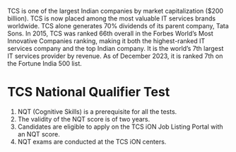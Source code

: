 TCS is one of the largest Indian companies by market capitalization ($200 billion). TCS is now placed among the most valuable IT services brands worldwide. TCS alone generates 70% dividends of its parent company, Tata Sons. In 2015, TCS was ranked 66th overall in the Forbes World’s Most Innovative Companies ranking, making it both the highest-ranked IT services company and the top Indian company. It is the world’s 7th largest IT services provider by revenue. As of December 2023, it is ranked 7th on the Fortune India 500 list.
# TCS National Qualifier Test
1. NQT (Cognitive Skills) is a prerequisite for all the tests.
2. The validity of the NQT score is of two years.
3. Candidates are eligible to apply on the TCS iON Job Listing Portal with an NQT score.
4. NQT exams are conducted at the TCS iON centers.
